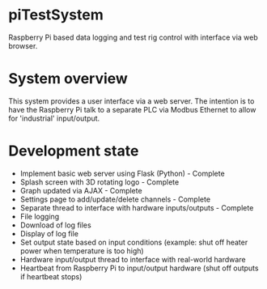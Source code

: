 # piTestSystem
Raspberry Pi based data logging and test rig control with interface via web browser. 

# System overview
This system provides a user interface via a web server. The intention is to have the Raspberry Pi talk to a separate PLC via Modbus Ethernet to allow for 'industrial' input/output.

# Development state
- Implement basic web server using Flask (Python) - Complete
- Splash screen with 3D rotating logo - Complete
- Graph updated via AJAX - Complete
- Settings page to add/update/delete channels - Complete
- Separate thread to interface with hardware inputs/outputs - Complete
- File logging
- Download of log files
- Display of log file
- Set output state based on input conditions (example: shut off heater power when temperature is too high)
- Hardware input/output thread to interface with real-world hardware
- Heartbeat from Raspberry Pi to input/output hardware (shut off outputs if heartbeat stops)

